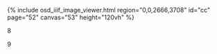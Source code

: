 {% include osd_iiif_image_viewer.html region="0,0,2666,3708" id="cc" page="52" canvas="53" height="120vh" %}

8

9

